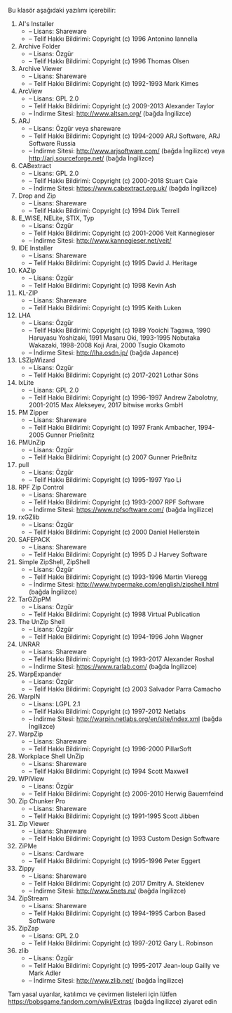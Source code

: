 Bu klasör aşağıdaki yazılımı içerebilir:

1. AI's Installer
   - – Lisans: Shareware
   - – Telif Hakkı Bildirimi: Copyright (c) 1996 Antonino Iannella
2. Archive Folder
   - – Lisans: Özgür
   - – Telif Hakkı Bildirimi: Copyright (c) 1996 Thomas Olsen
3. Archive Viewer
   - – Lisans: Shareware
   - – Telif Hakkı Bildirimi: Copyright (c) 1992-1993 Mark Kimes
4. ArcView
   - – Lisans: GPL 2.0
   - – Telif Hakkı Bildirimi: Copyright (c) 2009-2013 Alexander Taylor
   - – İndirme Sitesi: http://www.altsan.org/ (bağda İngilizce)
5. ARJ
   - – Lisans: Özgür veya shareware
   - – Telif Hakkı Bildirimi: Copyright (c) 1994-2009 ARJ Software, ARJ Software Russia
   - – İndirme Sitesi: http://www.arjsoftware.com/ (bağda İngilizce) veya http://arj.sourceforge.net/ (bağda İngilizce)
6. CABextract
   - – Lisans: GPL 2.0
   - – Telif Hakkı Bildirimi: Copyright (c) 2000-2018 Stuart Caie
   - – İndirme Sitesi: https://www.cabextract.org.uk/ (bağda İngilizce)
7. Drop and Zip
   - – Lisans: Shareware
   - – Telif Hakkı Bildirimi: Copyright (c) 1994 Dirk Terrell
8. E_WISE, NELite, STIX, Typ
   - – Lisans: Özgür
   - – Telif Hakkı Bildirimi: Copyright (c) 2001-2006 Veit Kannegieser
   - – İndirme Sitesi: http://www.kannegieser.net/veit/
9. IDE Installer
   - – Lisans: Shareware
   - – Telif Hakkı Bildirimi: Copyright (c) 1995 David J. Heritage
10. KAZip
    - – Lisans: Özgür
    - – Telif Hakkı Bildirimi: Copyright (c) 1998 Kevin Ash
11. KL-ZIP
    - – Lisans: Shareware
    - – Telif Hakkı Bildirimi: Copyright (c) 1995 Keith Luken
12. LHA
    - – Lisans: Özgür
    - – Telif Hakkı Bildirimi: Copyright (c) 1989 Yooichi Tagawa, 1990 Haruyasu Yoshizaki, 1991 Masaru Oki, 1993-1995 Nobutaka Wakazaki, 1998-2008 Koji Arai, 2000 Tsugio Okamoto
    - – İndirme Sitesi: http://lha.osdn.jp/ (bağda Japance)
13. LSZipWizard
    - – Lisans: Özgür
    - – Telif Hakkı Bildirimi: Copyright (c) 2017-2021 Lothar Söns
14. lxLite
    - – Lisans: GPL 2.0
    - – Telif Hakkı Bildirimi: Copyright (c) 1996-1997 Andrew Zabolotny, 2001-2015 Max Alekseyev, 2017 bitwise works GmbH
15. PM Zipper
    - – Lisans: Shareware
    - – Telif Hakkı Bildirimi: Copyright (c) 1997 Frank Ambacher, 1994-2005 Gunner Prießnitz
16. PMUnZip
    - – Lisans: Özgür
    - – Telif Hakkı Bildirimi: Copyright (c) 2007 Gunner Prießnitz
17. pull
    - – Lisans: Özgür
    - – Telif Hakkı Bildirimi: Copyright (c) 1995-1997 Yao Li
18. RPF Zip Control
    - – Lisans: Shareware
    - – Telif Hakkı Bildirimi: Copyright (c) 1993-2007 RPF Software
    - – İndirme Sitesi: https://www.rpfsoftware.com/ (bağda İngilizce)
19. rxGZlib
    - – Lisans: Özgür
    - – Telif Hakkı Bildirimi: Copyright (c) 2000 Daniel Hellerstein
20. SAFEPACK
    - – Lisans: Shareware
    - – Telif Hakkı Bildirimi: Copyright (c) 1995 D J Harvey Software
21. Simple ZipShell, ZipShell
    - – Lisans: Özgür
    - – Telif Hakkı Bildirimi: Copyright (c) 1993-1996 Martin Vieregg
    - – İndirme Sitesi: http://www.hypermake.com/english/zipshell.html (bağda İngilizce)
22. TarGZipPM
    - – Lisans: Özgür
    - – Telif Hakkı Bildirimi: Copyright (c) 1998 Virtual Publication
23. The UnZip Shell
    - – Lisans: Özgür
    - – Telif Hakkı Bildirimi: Copyright (c) 1994-1996 John Wagner
24. UNRAR
    - – Lisans: Shareware
    - – Telif Hakkı Bildirimi: Copyright (c) 1993-2017 Alexander Roshal
    - – İndirme Sitesi: https://www.rarlab.com/ (bağda İngilizce)
25. WarpExpander
    - – Lisans: Özgür
    - – Telif Hakkı Bildirimi: Copyright (c) 2003 Salvador Parra Camacho
26. WarpIN
    - – Lisans: LGPL 2.1
    - – Telif Hakkı Bildirimi: Copyright (c) 1997-2012 Netlabs
    - – İndirme Sitesi: http://warpin.netlabs.org/en/site/index.xml (bağda İngilizce)
27. WarpZip
    - – Lisans: Shareware
    - – Telif Hakkı Bildirimi: Copyright (c) 1996-2000 PillarSoft
28. Workplace Shell UnZip
    - – Lisans: Shareware
    - – Telif Hakkı Bildirimi: Copyright (c) 1994 Scott Maxwell
29. WPIView
    - – Lisans: Özgür
    - – Telif Hakkı Bildirimi: Copyright (c) 2006-2010 Herwig Bauernfeind
30. Zip Chunker Pro
    - – Lisans: Shareware
    - – Telif Hakkı Bildirimi: Copyright (c) 1991-1995 Scott Jibben
31. Zip Viewer
    - – Lisans: Shareware
    - – Telif Hakkı Bildirimi: Copyright (c) 1993 Custom Design Software
32. ZiPMe
    - – Lisans: Cardware
    - – Telif Hakkı Bildirimi: Copyright (c) 1995-1996 Peter Eggert
33. Zippy
    - – Lisans: Shareware
    - – Telif Hakkı Bildirimi: Copyright (c) 2017 Dmitry A. Steklenev
    - – İndirme Sitesi: http://www.5nets.ru/ (bağda İngilizce)
34. ZipStream
    - – Lisans: Shareware
    - – Telif Hakkı Bildirimi: Copyright (c) 1994-1995 Carbon Based Software
35. ZipZap
    - – Lisans: GPL 2.0
    - – Telif Hakkı Bildirimi: Copyright (c) 1997-2012 Gary L. Robinson
36. zlib
    - – Lisans: Özgür
    - – Telif Hakkı Bildirimi: Copyright (c) 1995-2017 Jean-loup Gailly ve Mark Adler
    - – İndirme Sitesi: http://www.zlib.net/ (bağda İngilizce)

Tam yasal uyarılar, katılımcı ve çevirmen listeleri için lütfen https://bobsgame.fandom.com/wiki/Extras (bağda İngilizce) ziyaret edin
